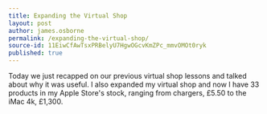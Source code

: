 ```yaml
---
title: Expanding the Virtual Shop
layout: post
author: james.osborne
permalink: /expanding-the-virtual-shop/
source-id: 11EiwCfAwTsxPRBelyU7HgwOGcvKmZPc_mmvOMOt0ryk
published: true
---
```

Today we just recapped on our previous virtual shop lessons and talked about why it was useful. I also expanded my virtual shop and now I have 33 products in my Apple Store's stock, ranging from chargers, £5.50 to the iMac 4k, £1,300.

